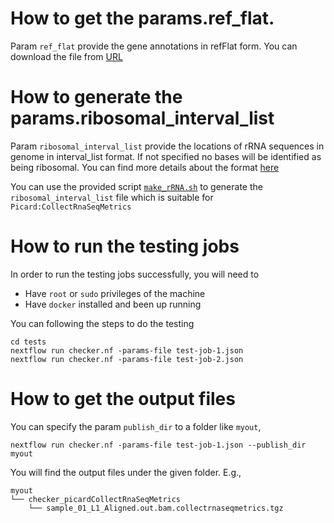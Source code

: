 # How to get the params.ref_flat.
Param `ref_flat` provide the gene annotations in refFlat form. You can download the file from [URL](http://hgdownload.cse.ucsc.edu/goldenPath/hg38/database/refFlat.txt.gz)


# How to generate the params.ribosomal_interval_list
Param `ribosomal_interval_list` provide the locations of rRNA sequences in genome in interval_list format. If not specified no bases will be identified as being ribosomal. You can find more details about the format [here](https://gatk.broadinstitute.org/hc/en-us/articles/360037057492-CollectRnaSeqMetrics-Picard-#--RIBOSOMAL_INTERVALS)


You can use the provided script [`make_rRNA.sh`](./make_rRNA.sh) to generate the `ribosomal_interval_list` file which is suitable for `Picard:CollectRnaSeqMetrics`

# How to run the testing jobs
In order to run the testing jobs successfully, you will need to 
- Have `root` or `sudo` privileges of the machine
- Have `docker` installed and been up running

You can following the steps to do the testing
```
cd tests
nextflow run checker.nf -params-file test-job-1.json
nextflow run checker.nf -params-file test-job-2.json
```

# How to get the output files
You can specify the param `publish_dir` to a folder like `myout`, 
```
nextflow run checker.nf -params-file test-job-1.json --publish_dir myout
```
You will find the output files under the given folder. E.g.,
```
myout
└── checker_picardCollectRnaSeqMetrics
    └── sample_01_L1_Aligned.out.bam.collectrnaseqmetrics.tgz
```